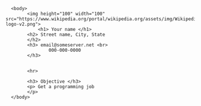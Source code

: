 <html>
       <head>
              <title>
                      AME 220 Resume
              </title>
       </head>

      <body>
            <img height="100" width="100" src="https://www.wikipedia.org/portal/wikipedia.org/assets/img/Wikipedia-logo-v2.png">
		        <h1> Your name </h1>
            <h2> Street name, City, State
            </h2>
            <h3> email@someserver.net <br>
                    000-000-0000
            </h3>


            <hr>

            <h3> Objective </h3>
            <p> Get a programming job
            </p>
      </body>


</html>
